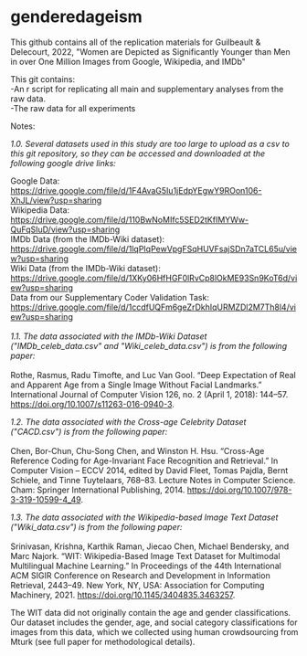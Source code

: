 # genderedageism

This github contains all of the replication materials for Guilbeault & Delecourt, 2022, "Women are Depicted as Significantly Younger than Men in over One Million Images from Google, Wikipedia, and IMDb"

This git contains: <br>
-An r script for replicating all main and supplementary analyses from the raw data. <br>
-The raw data for all experiments<br>

Notes: 
<br>

_1.0. Several datasets used in this study are too large to upload as a csv to this git repository, so they can be accessed and downloaded at the following google drive links:_ <br>

Google Data: 
https://drive.google.com/file/d/1F4AvaG5Iu1jEdpYEgwY9ROon106-XhJL/view?usp=sharing <br>
Wikipedia Data: 
https://drive.google.com/file/d/110BwNoMIfc5SED2tKfIMYWw-QuFqSIuD/view?usp=sharing <br>
IMDb Data (from the IMDb-Wiki dataset): 
https://drive.google.com/file/d/1lqPIqPewVpgFSqHUVFsajSDn7aTCL65u/view?usp=sharing <br>
Wiki Data (from the IMDb-Wiki dataset): 
https://drive.google.com/file/d/1XKy06HfHGF0lRvCp8lOkME93Sn9KoT6d/view?usp=sharing <br>
Data from our Supplementary Coder Validation Task: 
https://drive.google.com/file/d/1ccdfUQFm6geZrDkhIqURMZDl2M7Th8l4/view?usp=sharing <br>
<br>
_1.1. The data associated with the IMDb-Wiki Dataset ("IMDb_celeb_data.csv" and "Wiki_celeb_data.csv") is from the following paper:_ <br>
<br>
Rothe, Rasmus, Radu Timofte, and Luc Van Gool. “Deep Expectation of Real and Apparent Age from a Single Image Without Facial Landmarks.” International Journal of Computer Vision 126, no. 2 (April 1, 2018): 144–57. https://doi.org/10.1007/s11263-016-0940-3.
<br>

_1.2. The data associated with the Cross-age Celebrity Dataset ("CACD.csv") is from the following paper:_ <br>
<br>
Chen, Bor-Chun, Chu-Song Chen, and Winston H. Hsu. “Cross-Age Reference Coding for Age-Invariant Face Recognition and Retrieval.” In Computer Vision – ECCV 2014, edited by David Fleet, Tomas Pajdla, Bernt Schiele, and Tinne Tuytelaars, 768–83. Lecture Notes in Computer Science. Cham: Springer International Publishing, 2014. https://doi.org/10.1007/978-3-319-10599-4_49.
<br>

_1.3. The data associated with the Wikipedia-based Image Text Dataset ("Wiki_data.csv") is from the following paper:_ <br>
<br>
Srinivasan, Krishna, Karthik Raman, Jiecao Chen, Michael Bendersky, and Marc Najork. “WIT: Wikipedia-Based Image Text Dataset for Multimodal Multilingual Machine Learning.” In Proceedings of the 44th International ACM SIGIR Conference on Research and Development in Information Retrieval, 2443–49. New York, NY, USA: Association for Computing Machinery, 2021. https://doi.org/10.1145/3404835.3463257.
<br>

The WIT data did not originally contain the age and gender classifications. Our dataset includes the gender, age, and social category classifications for images from this data, which we collected using human crowdsourcing from Mturk (see full paper for methodological details). 
